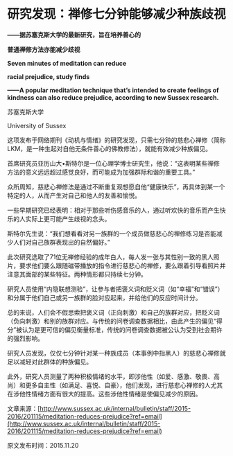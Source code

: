# 研究发现：禅修七分钟能够减少种族歧视

**——据苏塞克斯大学的最新研究，旨在培养善心的**

**普通禅修方法亦能减少歧视**

**Seven minutes of meditation can reduce**

**racial prejudice, study finds**

**——A popular meditation technique that’s intended to create feelings of kindness can also reduce prejudice, according to new Sussex research.**

苏塞克斯大学

University of Sussex

这项发布于网络期刊《动机与情绪》的研究发现，只需七分钟的慈悲心禅修（简称LKM，是一种生起对自他无条件善心的佛教修法），就能有效减少种族偏见。

首席研究员亚历山大•斯特尔是一位心理学博士研究生，他说：“这表明某些禅修方法的意义远远超过感觉良好，而可能成为加强群际和谐的重要工具。”

众所周知，慈悲心禅修法是通过不断重复观想愿自他“健康快乐”，再具体到某一个特定的人，从而产生对自己和他人的友善和愉悦。

一些早期研究已经表明：相对于那些听伤感音乐的人，通过听欢快的音乐而产生快乐的人实际上更可能产生歧视的念头。

斯特尔先生说：“我们想看看对另一族群的一个成员做慈悲心的禅修练习是否能减少人们对自己族群表现出的自然偏好。”

此次研究选取了71位无禅修经验的成年白人，每人发一张与其性别一致的黑人照片，要求他们要么跟随磁带播放的指令进行慈悲心的禅修，要么跟着引导看照片并注意其面部的某些特征。两种情形都只持续七分钟。

研究人员使用“内隐联想测验”，让参与者把褒义词和贬义词（如“幸福”和“错误”）和分属于他们自己或另一族群的脸对应起来，并给他们的反应时间计分。

总的来说，人们会不假思索把褒义词（正向刺激）和自己的族群对应，把贬义词（负向刺激）和别的族群对应。与传统的问卷调查数据相比，由此产生的偏见“得分”被认为是更可信的偏见衡量标准，传统的问卷调查数据被公认为受到社会期许的强烈影响。

研究人员发现，仅仅七分钟针对某一种族成员（本事例中指黑人）的慈悲心禅修就足以减轻对此群体的种族偏见。

此外，研究人员测量了两种积极情绪的水平，即涉他性（如爱、感激、敬畏、高尚）和更多自主性（如满足、喜悦、自豪），他们发现，进行慈悲心禅修的人尤其在涉他性情绪方面有很大的提高。这些涉他性情绪是使偏见减少的原因。

文章来源：[http://www.sussex.ac.uk/internal/bulletin/staff/2015-2016/201115/meditation-reduces-prejudice?ref=email](http://www.sussex.ac.uk/internal/bulletin/staff/2015-2016/201115/meditation-reduces-prejudice?ref=email)

原文发布时间：2015.11.20

